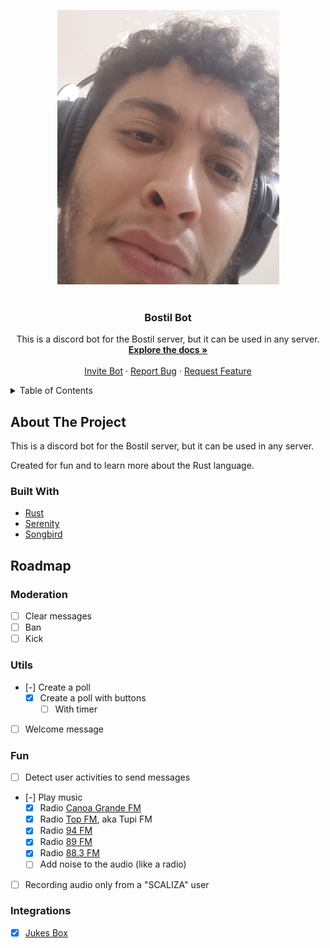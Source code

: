 <a name="readme-top"></a>

<div align='center'>
  <picture>
    <source media="(min-width:650px)" srcset=".github/images/image.png" width="150" height="150">
    <source media="(min-width:465px)" srcset=".github/images/image.png" width="150" height="150">
    <img src=".github/images/image.png" style="width:auto;">
  </picture>
</div>

<br />
<div align="center">
  <h3 align="center">Bostil Bot</h3>

  <p align="center">
    This is a discord bot for the Bostil server, but it can be used in any server.
    <br />
    <a href="https://github.com/kszinhu/bostil-bot"><strong>Explore the docs »</strong></a>
    <br />
    <br />
    <a href="https://discord.com/oauth2/authorize?client_id=1127420791827484752&permissions=8&scope=bot">Invite Bot</a>
    ·
    <a href="https://github.com/kszinhu/bostil-bot/issues">Report Bug</a>
    ·
    <a href="https://github.com/kszinhu/bostil-bot/issues">Request Feature</a>
  </p>
</div>

<!-- TABLE OF CONTENTS -->
<details>
  <summary>Table of Contents</summary>
  <ol>
    <li>
      <a href="#about-the-project">About The Project</a>
      <ul>
        <li><a href="#todo">Built With</a></li>
      </ul>
    </li>
  </ol>
</details>

## About The Project

This is a discord bot for the Bostil server, but it can be used in any server.

Created for fun and to learn more about the Rust language.

### Built With

- [Rust][rust-url]
- [Serenity][serenity-url]
- [Songbird][songbird-url]

## Roadmap

### Moderation

- [ ] Clear messages
- [ ] Ban
- [ ] Kick

### Utils

- [-] Create a poll
  - [x] Create a poll with buttons
    - [ ] With timer
- [ ] Welcome message

### Fun

- [ ] Detect user activities to send messages
- [-] Play music
  - [x] Radio [Canoa Grande FM][canoa-grande-fm-url]
  - [x] Radio [Top FM][top-fm-url], aka Tupi FM
  - [x] Radio [94 FM][94-fm-url]
  - [x] Radio [89 FM][89-fm-url]
  - [x] Radio [88.3 FM][perderneiras-fm-url]
  - [ ] Add noise to the audio (like a radio)
- [ ] Recording audio only from a "SCALIZA" user

### Integrations

- [x] [Jukes Box](https://discord.com/api/oauth2/authorize?client_id=716828755003310091&permissions=3271680&scope=applications.commands%20bot)

<!-- bot link variable -->

[bot-invite-url]: https://discord.com/api/oauth2/authorize?client_id=1127420791827484752&permissions=8&scope=bot
[rust-url]: https://www.rust-lang.org/
[serenity-url]: https://github.com/serenity-rs/serenity
[songbird-url]: https://github.com/serenity-rs/songbird
[canoa-grande-fm-url]: https://radiocanoagrande.com/
[top-fm-url]: https://socialradio.com.br/radio/topfmbauru/
[94-fm-url]: https://www.94fm.com.br
[89-fm-url]: https://radio89fm.com
[perderneiras-fm-url]: https://www.facebook.com/88fmpederneiras/?locale=pt_BR
